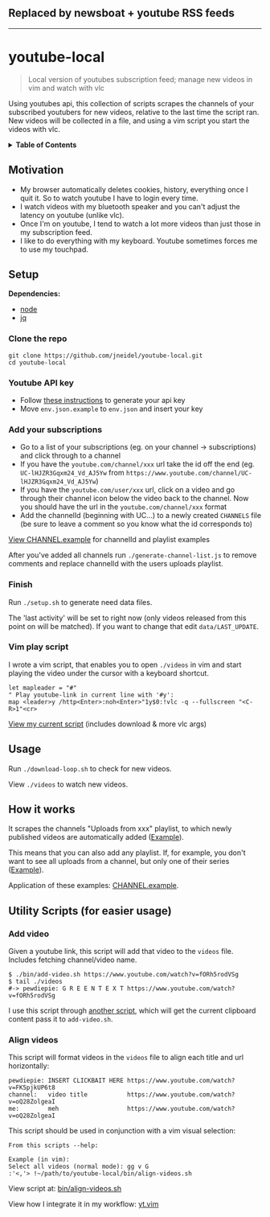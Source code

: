 ## Replaced by newsboat + youtube RSS feeds

---

# youtube-local

> Local version of youtubes subscription feed; manage new videos in vim and watch with vlc

Using youtubes api, this collection of scripts scrapes the channels of your subscribed youtubers for new videos, relative to the last time the script ran. New videos will be collected in a file, and using a vim script you start the videos with vlc.

<details>
<summary><strong>Table of Contents</strong></summary>

<!-- toc -->

- [Motivation](#motivation)
- [Setup](#setup)
  * [Clone the repo](#clone-the-repo)
  * [Youtube API key](#youtube-api-key)
  * [Add your subscriptions](#add-your-subscriptions)
  * [Finish](#finish)
  * [Vim play script](#vim-play-script)
- [Usage](#usage)
- [How it works](#how-it-works)
- [Utility Scripts (for easier usage)](#utility-scripts-for-easier-usage)
  * [Add video](#add-video)
  * [Align videos](#align-videos)

<!-- tocstop -->

</details>


## Motivation

- My browser automatically deletes cookies, history, everything once I quit it. So to watch youtube I have to login every time.
- I watch videos with my bluetooth speaker and you can't adjust the latency on youtube (unlike vlc).
- Once I'm on youtube, I tend to watch a lot more videos than just those in my subscription feed.
- I like to do everything with my keyboard. Youtube sometimes forces me to use my touchpad.

## Setup

**Dependencies:**
- [node](https://github.com/nodejs/node)
- [jq](https://github.com/stedolan/jq)

### Clone the repo

```
git clone https://github.com/jneidel/youtube-local.git
cd youtube-local
```

### Youtube API key

- Follow [these instructions](https://developers.google.com/youtube/v3/getting-started#before-you-start) to generate your api key
- Move `env.json.example` to `env.json` and insert your key

### Add your subscriptions

- Go to a list of your subscriptions (eg. on your channel -> subscriptions) and click through to a channel
- If you have the `youtube.com/channel/xxx` url take the id off the end (eg. `UC-lHJZR3Gqxm24_Vd_AJ5Yw` from `https://www.youtube.com/channel/UC-lHJZR3Gqxm24_Vd_AJ5Yw`)
- If you have the `youtube.com/user/xxx` url, click on a video and go through their channel icon below the video back to the channel. Now you should have the url in the `youtube.com/channel/xxx` format
- Add the channelId (beginning with UC...) to a newly created `CHANNELS` file (be sure to leave a comment so you know what the id corresponds to)

[View CHANNEL.example](https://github.com/jneidel/youtube-local/blob/master/CHANNELS.example) for channelId and playlist examples

After you've added all channels run `./generate-channel-list.js` to remove comments and replace channelId with the users uploads playlist.

### Finish

Run `./setup.sh` to generate need data files.

The 'last activity' will be set to right now (only videos released from this point on will be matched). If you want to change that edit `data/LAST_UPDATE`.

### Vim play script

I wrote a vim script, that enables you to open `./videos` in vim and start playing the video under the cursor with a keyboard shortcut.

```vim
let mapleader = "#"
" Play youtube-link in current line with '#y':
map <leader>y /http<Enter>:noh<Enter>"1y$0:!vlc -q --fullscreen "<C-R>1"<cr>
```

[View my current script](https://github.com/jneidel/dotfiles/blob/master/manjaro/.vim/config/yt.vim) (includes download & more vlc args)

## Usage

Run `./download-loop.sh` to check for new videos.

View `./videos` to watch new videos.

## How it works

It scrapes the channels "Uploads from xxx" playlist, to which newly published videos are automatically added ([Example](https://www.youtube.com/playlist?list=UU-lHJZR3Gqxm24_Vd_AJ5Yw)).

This means that you can also add any playlist. If, for example, you don't want to see all uploads from a channel, but only one of their series ([Example](https://www.youtube.com/playlist?list=PLlRceUcRZcK0E1Id3NHchFaxikvCvAVQe)).

Application of these examples: [CHANNEL.example](https://github.com/jneidel/youtube-local/blob/master/CHANNELS.example).

## Utility Scripts (for easier usage)

### Add video

Given a youtube link, this script will add that video to the `videos` file. Includes fetching channel/video name.

```
$ ./bin/add-video.sh https://www.youtube.com/watch?v=fORh5rodVSg
$ tail ./videos
#-> pewdiepie: G R E E N T E X T https://www.youtube.com/watch?v=fORh5rodVSg
```

I use this script through [another script](https://github.com/jneidel/dotfiles/blob/master/manjaro/scripts/i3/clipboard/clipboard-add-yt-video.sh), which will get the current clipboard content pass it to `add-video.sh`.

### Align videos

This script will format videos in the `videos` file to align each title and url horizontally:

```
pewdiepie: INSERT CLICKBAIT HERE https://www.youtube.com/watch?v=FK5pjkUP6t8
channel:   video title           https://www.youtube.com/watch?v=oQ28ZolgeaI
me:        meh                   https://www.youtube.com/watch?v=oQ28ZolgeaI
```

This script should be used in conjunction with a vim visual selection:

```
From this scripts --help:

Example (in vim):
Select all videos (normal mode): gg v G
:'<,'> !~/path/to/youtube-local/bin/align-videos.sh
```

View script at: [bin/align-videos.sh](bin/align-videos.sh)

View how I integrate it in my workflow: [yt.vim](https://github.com/jneidel/dotfiles/blob/master/manjaro/.vim/config/yt.vim#L11)

